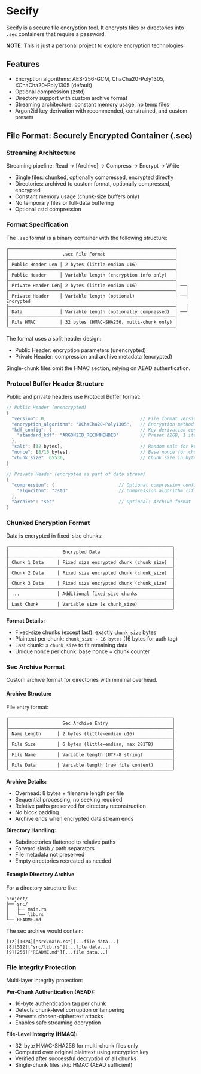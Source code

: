 # Secify

Secify is a secure file encryption tool. It encrypts files or directories into `.sec` containers that require a password.

**NOTE**: This is just a personal project to explore encryption technologies

## Features

- Encryption algorithms: AES-256-GCM, ChaCha20-Poly1305, XChaCha20-Poly1305 (default)
- Optional compression (zstd)
- Directory support with custom archive format
- Streaming architecture: constant memory usage, no temp files
- Argon2id key derivation with recommended, constrained, and custom presets

## File Format: Securely Encrypted Container (.sec)

### Streaming Architecture

Streaming pipeline: Read → [Archive] → Compress → Encrypt → Write

- Single files: chunked, optionally compressed, encrypted directly
- Directories: archived to custom format, optionally compressed, encrypted
- Constant memory usage (chunk-size buffers only)
- No temporary files or full-data buffering
- Optional zstd compression

### Format Specification

The `.sec` format is a binary container with the following structure:

```
┌──────────────────────────────────────────────────────────────┐
│                    .sec File Format                          │
├──────────────────────────────────────────────────────────────┤
│ Public Header Len │ 2 bytes (little-endian u16)              │
├──────────────────────────────────────────────────────────────┤
│ Public Header     │ Variable length (encryption info only)   │
├──────────────────────────────────────────────────────────────┤
│ Private Header Len│ 2 bytes (little-endian u16)              │ ──┐
├──────────────────────────────────────────────────────────────┤   │
│ Private Header    │ Variable length (optional)               │ ──┤ Encrypted
├──────────────────────────────────────────────────────────────┤   │
│ Data              │ Variable length (optionally compressed)  │ ──┘
├──────────────────────────────────────────────────────────────┤
│ File HMAC         │ 32 bytes (HMAC-SHA256, multi-chunk only) │
└──────────────────────────────────────────────────────────────┘
```

The format uses a split header design:
- Public Header: encryption parameters (unencrypted)
- Private Header: compression and archive metadata (encrypted)

Single-chunk files omit the HMAC section, relying on AEAD authentication.

### Protocol Buffer Header Structure

Public and private headers use Protocol Buffer format:

```rust
// Public Header (unencrypted)
{
  "version": 0,                                   // File format version
  "encryption_algorithm": "XChaCha20-Poly1305",   // Encryption method
  "kdf_config": {                                 // Key derivation configuration
    "standard_kdf": "ARGON2ID_RECOMMENDED"        // Preset (2GB, 1 iter, 4 threads)
  },
  "salt": [32 bytes],                             // Random salt for key derivation
  "nonce": [8/16 bytes],                          // Base nonce for chunked encryption
  "chunk_size": 65536,                            // Chunk size in bytes (64KB default)
}

// Private Header (encrypted as part of data stream)
{
  "compression": {                        // Optional compression configuration
    "algorithm": "zstd"                   // Compression algorithm (if used)
  },
  "archive": "sec"                        // Optional: Archive format
}
```

### Chunked Encryption Format

Data is encrypted in fixed-size chunks: 

```
┌─────────────────────────────────────────────────────────────┐
│                    Encrypted Data                           │
├─────────────────────────────────────────────────────────────┤
│ Chunk 1 Data     │ Fixed size encrypted chunk (chunk_size)  │
├─────────────────────────────────────────────────────────────┤
│ Chunk 2 Data     │ Fixed size encrypted chunk (chunk_size)  │
├─────────────────────────────────────────────────────────────┤
│ Chunk 3 Data     │ Fixed size encrypted chunk (chunk_size)  │
├─────────────────────────────────────────────────────────────┤
│ ...              │ Additional fixed-size chunks             │
├─────────────────────────────────────────────────────────────┤
│ Last Chunk       │ Variable size (≤ chunk_size)             │
└─────────────────────────────────────────────────────────────┘
```

**Format Details:**
- Fixed-size chunks (except last): exactly `chunk_size` bytes
- Plaintext per chunk: `chunk_size - 16 bytes` (16 bytes for auth tag)
- Last chunk: ≤ `chunk_size` to fit remaining data
- Unique nonce per chunk: base nonce + chunk counter

### Sec Archive Format

Custom archive format for directories with minimal overhead.

#### Archive Structure

File entry format:

```
┌─────────────────────────────────────────────────────────────┐
│                    Sec Archive Entry                        │
├─────────────────────────────────────────────────────────────┤
│ Name Length      │ 2 bytes (little-endian u16)              │
├─────────────────────────────────────────────────────────────┤
│ File Size        │ 6 bytes (little-endian, max 281TB)       │
├─────────────────────────────────────────────────────────────┤
│ File Name        │ Variable length (UTF-8 string)           │
├─────────────────────────────────────────────────────────────┤
│ File Data        │ Variable length (raw file content)       │
└─────────────────────────────────────────────────────────────┘
```

**Archive Details:**
- Overhead: 8 bytes + filename length per file
- Sequential processing, no seeking required
- Relative paths preserved for directory reconstruction
- No block padding
- Archive ends when encrypted data stream ends

**Directory Handling:**
- Subdirectories flattened to relative paths
- Forward slash `/` path separators
- File metadata not preserved
- Empty directories recreated as needed

#### Example Directory Archive

For a directory structure like:
```
project/
├── src/
│   ├── main.rs
│   └── lib.rs
└── README.md
```

The sec archive would contain:
```
[12][1024]["src/main.rs"][...file data...]
[8][512]["src/lib.rs"][...file data...]
[9][256]["README.md"][...file data...]
```

### File Integrity Protection

Multi-layer integrity protection:

**Per-Chunk Authentication (AEAD):**
- 16-byte authentication tag per chunk
- Detects chunk-level corruption or tampering
- Prevents chosen-ciphertext attacks
- Enables safe streaming decryption

**File-Level Integrity (HMAC):**
- 32-byte HMAC-SHA256 for multi-chunk files only
- Computed over original plaintext using encryption key
- Verified after successful decryption of all chunks
- Single-chunk files skip HMAC (AEAD sufficient)